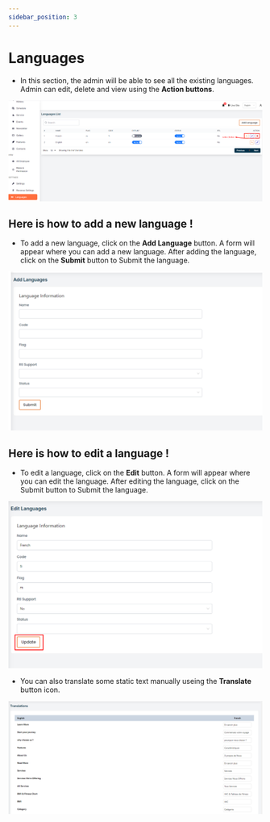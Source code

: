 ```yaml
---
sidebar_position: 3
---
```


# Languages


- In this section, the admin will be able to see all the existing languages. Admin can edit, delete and view using the **Action buttons**.

![Languages](./img/2.png)

## Here is how to add a new language !

- To add a new language, click on the **Add Language** button. A form will appear where you can add a new language. After adding the language, click on the **Submit** button to Submit the language.

![Add Language](./img/3.png)

## Here is how to edit a language !

- To edit a language, click on the **Edit** button. A form will appear where you can edit the language. After editing the language, click on the Submit button to Submit the language.

![Edit Language](./img/4.png)

<!-- image -->
- You can also translate some static text manually useing the **Translate** button icon.

![Translate](./img/5.png)
